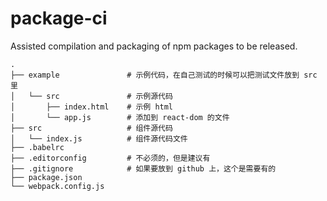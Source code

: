 # package-ci
Assisted compilation and packaging of npm packages to be released.

```
.
├── example               # 示例代码，在自己测试的时候可以把测试文件放到 src 里
│   └── src               # 示例源代码
│       ├── index.html    # 示例 html
│       └── app.js        # 添加到 react-dom 的文件
├── src                   # 组件源代码
│   └── index.js          # 组件源代码文件
├── .babelrc
├── .editorconfig         # 不必须的，但是建议有
├── .gitignore            # 如果要放到 github 上，这个是需要有的
├── package.json
└── webpack.config.js
```